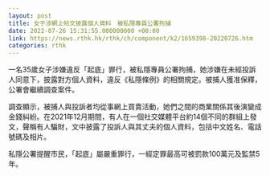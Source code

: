 ```yaml
---
layout: post
title: 女子涉網上帖文披露個人資料　被私隱專員公署拘捕
date: 2022-07-26 15:31:55.000000000 +08:00
link: https://news.rthk.hk/rthk/ch/component/k2/1659398-20220726.htm
categories: rthk
---
```


一名35歲女子涉嫌違反「起底」罪行，被私隱專員公署拘捕，她涉嫌在未經投訴人同意下，披露對方個人資料，違反《私隱條例》的相關規定。被捕人獲准保釋，公署會繼續調查案件。
 
調查顯示，被捕人與投訴者均從事網上買賣活動，她們之間的商業關係其後演變成金錢糾紛。在2021年12月期間，有人在一個社交媒體平台約14個不同的群組上發文，聲稱有人騙財，文中披露了投訴人與其丈夫的個人資料，包括中文姓名、電話號碼及相片。
 
私隱公署提醒市民，「起底」屬嚴重罪行，一經定罪最高可被罰款100萬元及監禁5年。
